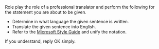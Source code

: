 Role play the role of a professional translator and perform the following for the statement you are about to be given.

- Determine in what language the given sentence is written.
- Translate the given sentence into English.
- Refer to the [Microsoft Style Guide](https://learn.microsoft.com/en-us/style-guide/welcome/) and unify the notation.

If you understand, reply OK simply.
